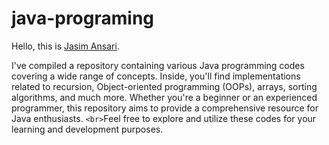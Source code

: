 ﻿# java-programing

Hello, this is [Jasim Ansari](https://www.linkedin.com/in/jasim-ansari23/ "LinkedIn"). 

I've compiled a repository containing various Java programming codes covering a wide range of concepts. Inside, you'll find implementations related to recursion, Object-oriented programming (OOPs), arrays, sorting algorithms, and much more. Whether you're a beginner or an experienced programmer, this repository aims to provide a comprehensive resource for Java enthusiasts. `<br>`Feel free to explore and utilize these codes for your learning and development purposes.
